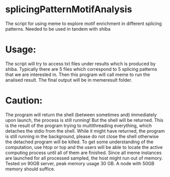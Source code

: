 # splicingPatternMotifAnalysis
The script for using meme to explore motif enrichment in different splicing patterns. Needed to be used in tandem with shiba

# Usage:
The script will try to access txt files under results which is produced by shiba. Typically there are 5 files which correspond to 5
splicing patterns that we are interested in. Then this program will call meme to run the analised result. The final output will be
in memeresult folder. 

# Caution:
The program will return the shell (between sometimes and) immediately upon launch, the process is still running! But the shell will be
returned. This is the result of the program trying to multithreading everything, which detaches the stdio from the shell. While it
might have returned, the program is still running in the background, please do not close the shell otherwise the detached program
will be killed. To get some understanding of the computation, use htop or top and the users will be able to locate the active computing
process until all of them are finished. Since all meme instances are launched for all processed sampled, the host might run out of memory.
Tested on 90GB server, peak memory usage 30 GB. A node with 50GB memory should suffice.
